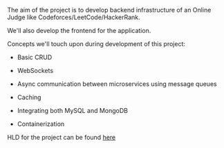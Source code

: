 The aim of the project is to develop backend infrastructure of an Online Judge like Codeforces/LeetCode/HackerRank.

We'll also develop the frontend for the application.

Concepts we'll touch upon during development of this project:

- Basic CRUD

- WebSockets

- Async communication between microservices using message queues

- Caching

- Integrating both MySQL and MongoDB

- Containerization

HLD for the project can be found [here](https://docs.google.com/document/d/1FiDLwNE4chVf6g2P9mkOjazk0qSRx-ldQm0credyFuA/edit?usp=sharing)